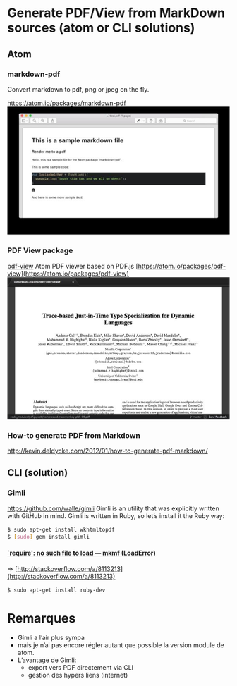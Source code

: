# Generate PDF/View from MarkDown sources (atom or CLI solutions)

## Atom

### markdown-pdf
Convert markdown to pdf, png or jpeg on the fly.

https://atom.io/packages/markdown-pdf
![](data/markdown-pdf.jpg)

### PDF View package
[pdf-view](https://atom.io/packages/pdf-view)
Atom PDF viewer based on PDF.js
[https://atom.io/packages/pdf-view](https://atom.io/packages/pdf-view)
![](data/pdf-view.jpg)


### How-to generate PDF from Markdown
http://kevin.deldycke.com/2012/01/how-to-generate-pdf-markdown/

## CLI (solution)

### Gimli
https://github.com/walle/gimli
Gimli is an utility that was explicitly written with GitHub in mind.
Gimli is written in Ruby, so let’s install it the Ruby way:

```bash
$ sudo apt-get install wkhtmltopdf
$ [sudo] gem install gimli
```

#### [`require': no such file to load — mkmf (LoadError)]((http://stackoverflow.com/a/8113213))
=> [http://stackoverflow.com/a/8113213](http://stackoverflow.com/a/8113213)
```bash
$ sudo apt-get install ruby-dev
```

# Remarques

- Gimli a l’air plus sympa
- mais je n’ai pas encore régler autant que possible la version module de atom.
- L’avantage de Gimli:
  + export vers PDF directement via CLI
  + gestion des hypers liens (internet)
